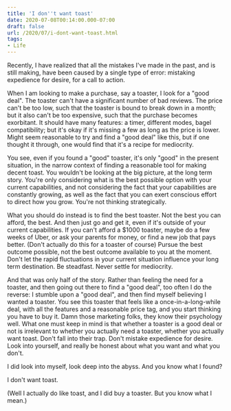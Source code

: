 ```yaml
---
title: 'I don''t want toast'
date: 2020-07-08T00:14:00.000-07:00
draft: false
url: /2020/07/i-dont-want-toast.html
tags: 
- Life
---
```


Recently, I have realized that all the mistakes I've made in the past, and is still making, have been caused by a single type of error: mistaking expedience for desire, for a call to action.  
  
When I am looking to make a purchase, say a toaster, I look for a "good deal". The toaster can't have a significant number of bad reviews. The price can't be too low, such that the toaster is bound to break down in a month; but it also can't be too expensive, such that the purchase becomes exorbitant. It should have many features: a timer, different modes, bagel compatibility; but it's okay if it's missing a few as long as the price is lower. Might seem reasonable to try and find a "good deal" like this, but if one thought it through, one would find that it's a recipe for mediocrity.  
  
You see, even if you found a "good" toaster, it's only "good" in the present situation, in the narrow context of finding a reasonable tool for making decent toast. You wouldn't be looking at the big picture, at the long term story. You're only considering what is the best possible option with your current capabilities, and not considering the fact that your capabilities are constantly growing, as well as the fact that you can exert conscious effort to direct how you grow. You're not thinking strategically.  
  
What you should do instead is to find the best toaster. Not the best you can afford, the best. And then just go and get it, even if it's outside of your current capabilities. If you can't afford a $1000 toaster, maybe do a few weeks of Uber, or ask your parents for money, or find a new job that pays better. (Don't actually do this for a toaster of course) Pursue the best outcome possible, not the best outcome available to you at the moment. Don't let the rapid fluctuations in your current situation influence your long term destination. Be steadfast. Never settle for mediocrity.  
  
And that was only half of the story. Rather than feeling the need for a toaster, and then going out there to find a "good deal", too often I do the reverse: I stumble upon a "good deal", and then find myself believing I wanted a toaster. You see this toaster that feels like a once-in-a-long-while deal, with all the features and a reasonable price tag, and you start thinking you have to buy it. Damn those marketing folks, they know their psychology well. What one must keep in mind is that whether a toaster is a good deal or not is irrelevant to whether you actually need a toaster, whether you actually want toast. Don't fall into their trap. Don't mistake expedience for desire. Look into yourself, and really be honest about what you want and what you don't.  
  
I did look into myself, look deep into the abyss. And you know what I found?  
  
I don't want toast.  
  
(Well I actually do like toast, and I did buy a toaster. But you know what I mean.)